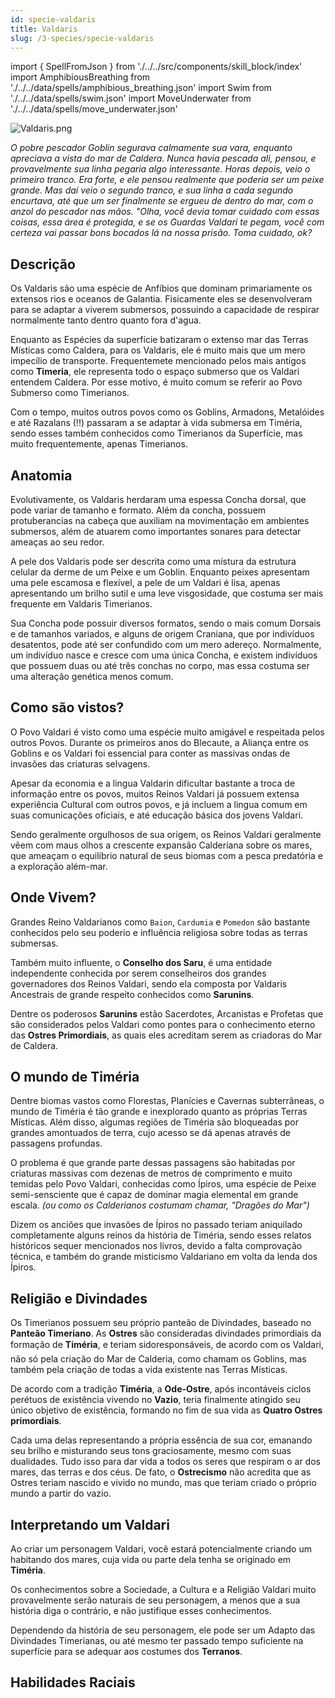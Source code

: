 ```yaml
---
id: specie-valdaris
title: Valdaris
slug: /3-species/specie-valdaris
---
```


import { SpellFromJson } from './../../src/components/skill_block/index'
import AmphibiousBreathing from './../../data/spells/amphibious_breathing.json'
import Swim from './../../data/spells/swim.json'
import MoveUnderwater from './../../data/spells/move_underwater.json'

![Valdaris.png](https://s3.us-west-2.amazonaws.com/fabulas-e-goblins-book/%5Cvscode%5Cf58c81f6-ca3c-4d7b-930e-31d6719a2624.png)

*O pobre pescador Goblin segurava calmamente sua vara, enquanto apreciava a vista do mar de Caldera. Nunca havia pescada ali, pensou, e provavelmente sua linha pegaria algo interessante. Horas depois, veio o primeiro tranco. Era forte, e ele pensou realmente que poderia ser um peixe grande. Mas daí veio o segundo tranco, e sua linha a cada segundo encurtava, até que um ser finalmente se ergueu de dentro do mar, com o anzol do pescador nas mãos. "Olha, você devia tomar cuidado com essas coisas, essa área é protegida, e se os Guardas Valdari te pegam, você com certeza vai passar bons bocados lá na nossa prisão. Toma cuidado, ok?*

## Descrição

Os Valdaris são uma espécie de Anfíbios que dominam primariamente os extensos rios e oceanos de Galantia. Fisicamente eles se desenvolveram para se adaptar a viverem submersos, possuindo a capacidade de respirar normalmente tanto dentro quanto fora d'agua.

Enquanto as Espécies da superfície batizaram o extenso mar das Terras Místicas como Caldera, para os Valdaris, ele é muito mais que um mero impecílio de transporte. Frequentemete mencionado pelos mais antigos como **Timeria**, ele representa todo o espaço submerso que os Valdari entendem Caldera. Por esse motivo, é muito comum se referir ao Povo Submerso como Timerianos.

Com o tempo, muitos outros povos como os Goblins, Armadons, Metalóides e até Razalans (!!) passaram a se adaptar à vida submersa em Timéria, sendo esses também conhecidos como Timerianos da Superfície, mas muito frequentemente, apenas Timerianos.

## Anatomia

Evolutivamente, os Valdaris herdaram uma espessa Concha dorsal, que pode variar de tamanho e formato. Além da concha, possuem protuberancias na cabeça que auxiliam na movimentação em ambientes submersos, além de atuarem como importantes sonares para detectar ameaças ao seu redor.

A pele dos Valdaris pode ser descrita como uma místura da estrutura celular da derme de um Peixe e um Goblin. Enquanto peixes apresentam uma pele escamosa e flexível, a pele de um Valdari é lisa, apenas apresentando um brilho sutil e uma leve visgosidade, que costuma ser mais frequente em Valdaris Timerianos.

Sua Concha pode possuir diversos formatos, sendo o mais comum Dorsais e de tamanhos variados, e alguns de origem Craniana, que por indivíduos desatentos, pode até ser confundido com um mero adereço.
Normalmente, um indivíduo nasce e cresce com uma única Concha, e existem indivíduos que possuem duas ou até três conchas no corpo, mas essa costuma ser uma alteração genética menos comum.

## Como são vistos?

O Povo Valdari é visto como uma espécie muito amigável e respeitada pelos outros Povos.
Durante os primeiros anos do Blecaute, a Aliança entre os Goblins e os Valdari foi essencial para conter as massivas ondas de invasões das criaturas selvagens.

Apesar da economia e a lingua Valdarin dificultar bastante a troca de informação entre os povos, muitos Reinos Valdari já possuem extensa experiência Cultural com outros povos, e já incluem a lingua comum em suas comunicações oficiais, e até educação básica dos jovens Valdari.

Sendo geralmente orgulhosos de sua origem, os Reinos Valdari geralmente vêem com maus olhos a crescente expansão Calderiana sobre os mares, que ameaçam o equilíbrio natural de seus biomas com a pesca predatória e a exploração além-mar.

## Onde Vivem?

Grandes Reino Valdarianos como `Baion`, `Cardumia` e `Pomedon` são bastante conhecidos pelo seu poderio e influência religiosa sobre todas as terras submersas.

Também muito influente, o **Conselho dos Saru**, é uma entidade independente conhecida por serem conselheiros dos grandes governadores dos Reinos Valdari, sendo ela composta por Valdaris Ancestrais de grande respeito conhecidos como **Sarunins**.

Dentre os poderosos **Sarunins** estão Sacerdotes, Arcanistas e Profetas que são considerados pelos Valdari como pontes para o conhecimento eterno das **Ostres Primordiais**, as quais eles acreditam serem as criadoras do Mar de Caldera.

## O mundo de Timéria

Dentre biomas vastos como Florestas, Planícies e Cavernas subterrâneas, o mundo de Timéria é tão grande e inexplorado quanto as próprias Terras Místicas.
Além disso, algumas regiões de Timéria são bloqueadas por grandes amontuados de terra, cujo acesso se dá apenas através de passagens profundas.

O problema é que grande parte dessas passagens são habitadas por criaturas massivas com dezenas de metros de comprimento e muito temidas pelo Povo Valdari, conhecidas como Ípiros, uma espécie de Peixe semi-sensciente que é capaz de dominar magia elemental em grande escala. *(ou como os Calderianos costumam chamar, "Dragões do Mar")*

Dizem os anciões que invasões de Ípiros no passado teriam aniquilado completamente alguns reinos da história de Timéria, sendo esses relatos históricos sequer mencionados nos livros, devido a falta comprovação técnica, e também do grande misticismo Valdariano em volta da lenda dos Ípiros.

## Religião e Divindades

Os Timerianos possuem seu próprio panteão de Divindades, baseado no **Panteão Timeriano**.
As **Ostres** são consideradas divindades primordiais da formação de **Timéria**, e teriam sidoresponsáveis, de acordo com os Valdari, não só pela criação do Mar de Calderia, como chamam os Goblins, mas também pela criação de todas a vida existente nas Terras Místicas.

De acordo com a tradição **Timéria**, a **Ode-Ostre**, após incontáveis ciclos perétuos de existência vivendo no **Vazio**, teria finalmente atingido seu único objetivo de existência, formando no fim de sua vida as **Quatro Ostres primordiais**.

Cada uma delas representando a própria essência de sua cor, emanando seu brilho e misturando seus tons graciosamente, mesmo com suas dualidades. Tudo isso para dar vida a todos os seres que respiram o ar dos mares, das terras e dos céus.
De fato, o **Ostrecismo** não acredita que as Ostres teriam nascido e vivido no mundo, mas que teriam criado o próprio mundo a partir do vazio.

## Interpretando um Valdari

Ao criar um personagem Valdari, você estará potencialmente criando um habitando dos mares, cuja vida ou parte dela tenha se originado em **Timéria**.

Os conhecimentos sobre a Sociedade, a Cultura e a Religião Valdari muito provavelmente serão naturais de seu personagem, a menos que a sua história diga o contrário, e não justifique esses conhecimentos.

Dependendo da história de seu personagem, ele pode ser um Adapto das Divindades Timerianas, ou até mesmo ter passado tempo suficiente na superfície para se adequar aos costumes dos **Terranos**.

## Habilidades Raciais

<SpellFromJson spellData={AmphibiousBreathing} />

<SpellFromJson spellData={Swim} />

<SpellFromJson spellData={MoveUnderwater} />
